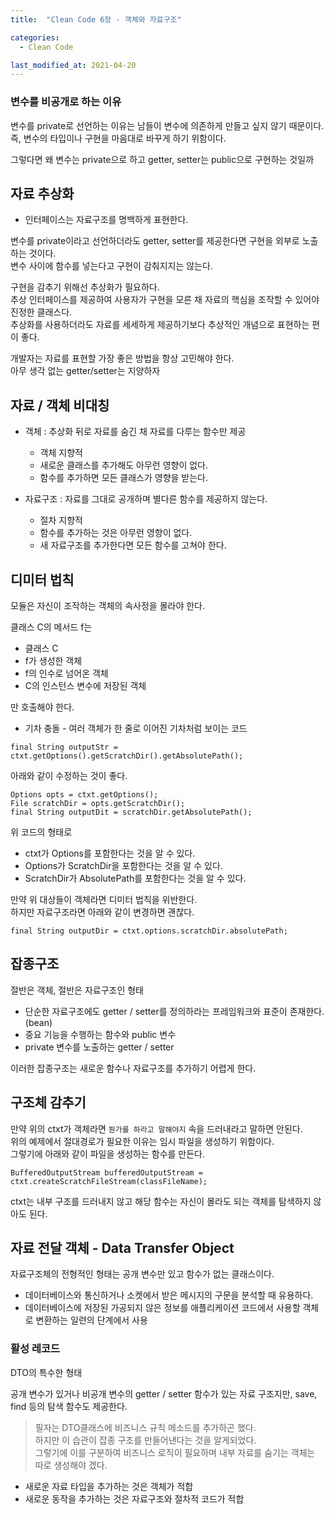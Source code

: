 ```yaml
---
title:  "Clean Code 6장 - 객체와 자료구조"

categories:
  - Clean Code

last_modified_at: 2021-04-20
---
```


### 변수를 비공개로 하는 이유
변수를 private로 선언하는 이유는 남들이 변수에 의존하게 만들고 싶지 않기 때문이다.
즉, 변수의 타입이나 구현을 마음대로 바꾸게 하기 위함이다.

그렇다면 왜 변수는 private으로 하고 getter, setter는 public으로 구현하는 것일까

## 자료 추상화
* 인터페이스는 자료구조를 명백하게 표현한다.

변수를 private이라고 선언하더라도 getter, setter를 제공한다면 구현을 외부로 노출하는 것이다. <br>
변수 사이에 함수를 넣는다고 구현이 감춰지지는 않는다.

구현을 감추기 위해선 추상화가 필요하다. <br>
추상 인터페이스를 제공하여 사용자가 구현을 모른 채 자료의 핵심을 조작할 수 있어야 진정한 클래스다. <br>
추상화를 사용하더라도 자료를 세세하게 제공하기보다 추상적인 개념으로 표현하는 편이 좋다. <br>

개발자는 자료를 표현할 가장 좋은 방법을 항상 고민해야 한다. <br>
아무 생각 없는 getter/setter는 지양하자

## 자료 / 객체 비대칭

* 객체 : 추상화 뒤로 자료를 숨긴 채 자료를 다루는 함수만 제공
  * 객체 지향적
  * 새로운 클래스를 추가해도 아무런 영향이 없다.
  * 함수를 추가하면 모든 클래스가 영향을 받는다.

* 자료구조 : 자료를 그대로 공개하며 별다른 함수를 제공하지 않는다.
  * 절차 지향적
  * 함수를 추가하는 것은 아무런 영향이 없다.
  * 새 자료구조를 추가한다면 모든 함수를 고쳐야 한다.

## 디미터 법칙
모듈은 자신이 조작하는 객체의 속사정을 몰라야 한다.

클래스 C의 메서드 f는
* 클래스 C
* f가 생성한 객체
* f의 인수로 넘어온 객체
* C의 인스턴스 변수에 저장된 객체

만 호출해야 한다.

* 기차 충돌 - 여러 객체가 한 줄로 이어진 기차처럼 보이는 코드

```
final String outputStr = ctxt.getOptions().getScratchDir().getAbsolutePath();
```

아래와 같이 수정하는 것이 좋다.

```
Options opts = ctxt.getOptions();
File scratchDir = opts.getScratchDir();
final String outputDit = scratchDir.getAbsolutePath();
```

위 코드의 형태로 
* ctxt가 Options를 포함한다는 것을 알 수 있다.
* Options가 ScratchDir을 포함한다는 것을 알 수 있다.
* ScratchDir가 AbsolutePath를 포함한다는 것을 알 수 있다.

만약 위 대상들이 객체라면 디미터 법칙을 위반한다.<br>
하지만 자료구조라면 아래와 같이 변경하면 괜찮다.

```
final String outputDir = ctxt.options.scratchDir.absolutePath;
```

## 잡종구조
절반은 객체, 절반은 자료구조인 형태

* 단순한 자료구조에도 getter / setter를 정의하라는 프레임워크와 표준이 존재한다. (bean)
* 중요 기능을 수행하는 함수와 public 변수
* private 변수를 노출하는 getter / setter

이러한 잡종구조는 새로운 함수나 자료구조를 추가하기 어렵게 한다.

## 구조체 감추기
만약 위의 ctxt가 객체라면 `뭔가를 하라고 말해야지` 속을 드러내라고 말하면 안된다. <br>
위의 예제에서 절대경로가 필요한 이유는 임시 파일을 생성하기 위함이다. <br>
그렇기에 아래와 같이 파일을 생성하는 함수를 만든다.

```
BufferedOutputStream bufferedOutputStream = ctxt.createScratchFileStream(classFileName);
```

ctxt는 내부 구조를 드러내지 않고 해당 함수는 자신이 몰라도 되는 객체를 탐색하지 않아도 된다.

## 자료 전달 객체 - Data Transfer Object
자료구조체의 전형적인 형태는 공개 변수만 있고 함수가 없는 클래스이다.

* 데이터베이스와 통신하거나 소켓에서 받은 메시지의 구문을 분석할 때 유용하다.
* 데이터베이스에 저장된 가공되지 않은 정보를 애플리케이션 코드에서 사용할 객체로 변환하는 일련의 단계에서 사용

### 활성 레코드
DTO의 특수한 형태

공개 변수가 있거나 비공개 변수의 getter / setter 함수가 있는 자료 구조지만, save, find 등의 탐색 함수도 제공한다.


> 필자는 DTO클래스에 비즈니스 규칙 메소드를 추가하곤 했다. <br>
하지만 이 습관이 잡종 구조를 만들어낸다는 것을 알게되었다. <br>
그렇기에 이를 구분하여 비즈니스 로직이 필요하며 내부 자료를 숨기는 객체는 따로 생성해야 겠다.


* 새로운 자료 타입을 추가하는 것은 객체가 적합
* 새로운 동작을 추가하는 것은 자료구조와 절차적 코드가 적합